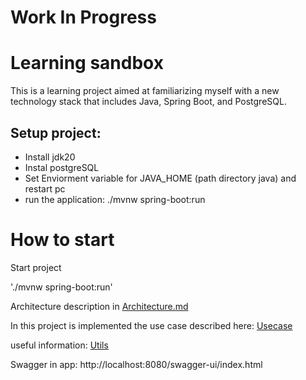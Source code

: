 # Work In Progress
# Learning sandbox

This is a learning project aimed at familiarizing myself with a new technology stack that includes Java, Spring Boot, and PostgreSQL. 


## Setup project:

- Install jdk20
- Instal postgreSQL
- Set Enviorment variable for JAVA_HOME (path directory java) and restart pc
- run the application: ./mvnw spring-boot:run


# How to start

Start project

'./mvnw spring-boot:run'

Architecture description in [Architecture.md](/Architecture.md)

In this project is implemented the use case described here: [Usecase](usecase.md)

useful information: [Utils](UTILS.md)

Swagger in app: http://localhost:8080/swagger-ui/index.html
